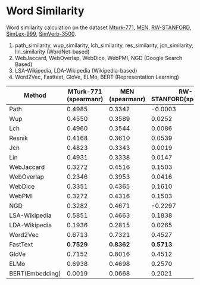 # Word Similarity
Word similarity calculation on the dataset [Mturk-771](http://www2.mta.ac.il/~gideon/mturk771.html), 
[MEN](https://www.jair.org/index.php/jair/article/view/10857), [RW-STANFORD](https://nlp.stanford.edu/~lmthang/morphoNLM/), [SimLex-999](https://arxiv.org/pdf/1408.3456), [SimVerb-3500](https://arxiv.org/abs/1608.00869).

1. path_similarity, wup_similarity, lch_similarity, res_similarity, jcn_similarity, lin_similarity (WordNet-based)
2. WebJaccard, WebOverlap, WebDice, WebPMI, NGD (Google Search Based)
3. LSA-Wikipedia, LDA-Wikipedia (Wikipedia-based)
4. Word2Vec, Fasttext, GloVe, ELMo, BERT (Representation Learning)



| Method          | MTurk-771 (spearmanr) | MEN (spearmanr) | RW-STANFORD(spearmanr) | SimLex-999(spearmanr) | SimVerb-3500(spearmanr) |
| --------------- | --------------------- | --------------- | ---------------------- | --------------------- | ----------------------- |
| Path            | 0.4985                | 0.3342          | -0.0003                | 0.4370                | 0.4538                  |
| Wup             | 0.4550                | 0.3589          | 0.0252                 | 0.4137                | 0.4080                  |
| Lch             | 0.4960                | 0.3544          | 0.0086                 | 0.4097                | 0.4493                  |
| Resnik          | 0.4168                | 0.3610          | 0.0539                 | 0.3595                | 0.4471                  |
| Jcn             | 0.4823                | 0.3343          | 0.0019                 | 0.4574                | 0.4629                  |
| Lin             | 0.4931                | 0.3338          | 0.0147                 | 0.4047                | **0.4712**              |
| WebJaccard      | 0.3272                | 0.4516          | 0.1503                 | 0.0871                | 0.0021                  |
| WebOverlap      | 0.2346                | 0.3953          | 0.0416                 | 0.0778                | 0.0235                  |
| WebDice         | 0.3351                | 0.4365          | 0.1610                 | 0.0871                | 0.0010                  |
| WebPMI          | 0.3272                | 0.4316          | 0.1503                 | 0.0871                | 0.0021                  |
| NGD             | 0.3282                | 0.4671          | -0.2297                | 0.1592                | -0.0446                 |
| LSA-Wikipedia   | 0.5851                | 0.4663          | 0.1838                 | 0.2094                | 0.1038                  |
| LDA-Wikipedia   | 0.1936                | 0.2815          | 0.0265                 | 0.0164                | 0.0165                  |
| Word2Vec        | 0.6713                | 0.7321          | 0.4527                 | 0.4420                | 0.3635                  |
| FastText        | **0.7529**                | **0.8362**          | **0.5713**             | **0.4644**            | 0.3649                  |
| GloVe           | 0.7152                | 0.8016          | 0.4512                 | 0.4083                | 0.2832                  |
| ELMo            | 0.6938 | 0.4698 | 0.2570 | 0.3151 | 0.2407 |
| BERT(Embedding) | 0.0019                | 0.0668          | 0.2021                 | 0.0801                | 0.0487                  |
